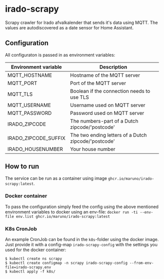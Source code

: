 # irado-scrapy
Scrapy crawler for Irado afvalkalender that sends it's data using MQTT.
The values are autodiscovered as a date sensor for Home Assistant.

## Configuration
All configuraton is passed in as environment variables:

|Environment variable|Description|
|---|---|
|MQTT_HOSTNAME|Hostname of the MQTT server|
|MQTT_PORT|Port of the MQTT server|
|MQTT_TLS|Boolean if the connection needs to use TLS
|MQTT_USERNAME|Username used on MQTT server|
|MQTT_PASSWORD|Password used on MQTT server|
|IRADO_ZIPCODE|The numbers-part of a Dutch zipcode/'postcode'|
|IRADO_ZIPCODE_SUFFIX|The two ending letters of a Dutch zipcode/'postcode'|
|IRADO_HOUSENUMBER|Your house number|

## How to run
The service can be run as a container using image `ghcr.io/maruno/irado-scrapy:latest`.

### Docker container
To pass the configuration simply feed the config using the above mentioned environment variables
to docker using an env-file:
`docker run -ti --env-file env.list ghcr.io/maruno/irado-scrapy:latest`

### K8s CronJob
An example CronJob can be found in the `k8s`-folder using the docker image. Just provide
it with a config-map `irado-scrapy-config` with the settings you used for the docker container:

```
$ kubectl create ns scrapy
$ kubectl create configmap -n scrapy irado-scrapy-config --from-env-file=irado-scrapy.env
$ kubectl apply -f k8s/
```
